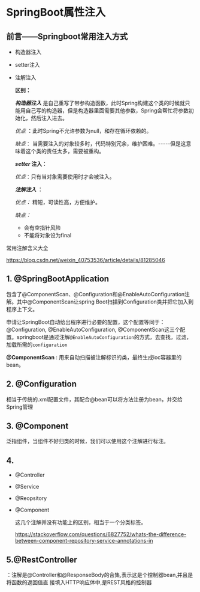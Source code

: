 # SpringBoot属性注入

## 前言——Springboot常用注入方式

* 构造器注入

* setter注入

* 注解注入

  **区别：**

  ***构造器注入*** 是自己重写了带参构造函数，此时Spring构建这个类的时候就只能用自己写的构造器，但是构造器里面需要其他参数，Spring会帮忙将参数初始化，然后注入进去。

  *优点* ：此时Spring不允许参数为null，和存在循环依赖的。

  *缺点*： 当需要注入的对象较多时，代码特别冗余，维护困难。-----但是这意味着这个类的责任太多，需要被重构。

  ***setter* 注入**：

  *优点*：只有当对象需要使用时才会被注入。

  ***注解注入*** ： 

  *优点：* 精短，可读性高，方便维护。

  *缺点：* 

  - 会有空指针风险
  - 不能将对象设为final

常用注解含义大全

https://blog.csdn.net/weixin_40753536/article/details/81285046

## 1. @SpringBootApplication

​	包含了@ComponentScan、@Configuration和@EnableAutoConfiguration注解。其中@ComponentScan让spring Boot扫描到Configuration类并把它加入到程序上下文。

​	申请让SpringBoot自动给出程序进行必要的配置，这个配置等同于：@Configuration, @EnableAutoConfiguration, @ComponentScan这三个配置。springboot是通过注解`@EnableAutoConfiguration`的方式，去查找，过滤，加载所需的`configuration`

**@ComponentScan** : 用来自动扫描被注解标识的类，最终生成ioc容器里的bean。

## 2. @Configuration

相当于传统的.xml配置文件，其配合@bean可以将方法注册为bean，并交给Spring管理

## 3. @Component

泛指组件，当组件不好归类的时候，我们可以使用这个注解进行标注。

  ## 4. 

- @Controller

- @Service

- @Reopsitory

- @Component

  这几个注解并没有功能上的区别，相当于一个分类标签。

  https://stackoverflow.com/questions/6827752/whats-the-difference-between-component-repository-service-annotations-in

## 5.@RestController

：注解是@Controller和@ResponseBody的合集,表示这是个控制器bean,并且是将函数的返回值直 接填入HTTP响应体中,是REST风格的控制器









